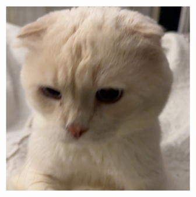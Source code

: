 <p align = "center"> <img src="https://github.com/istqx/istqx/blob/main/IMG_1431.jpg" alt="istqx" /></p>
